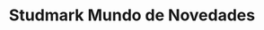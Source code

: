 ---
title: "Studmark Mundo de Novedades"
url: /turrialba/studmark-mundo-de-novedades/
shop: general
---